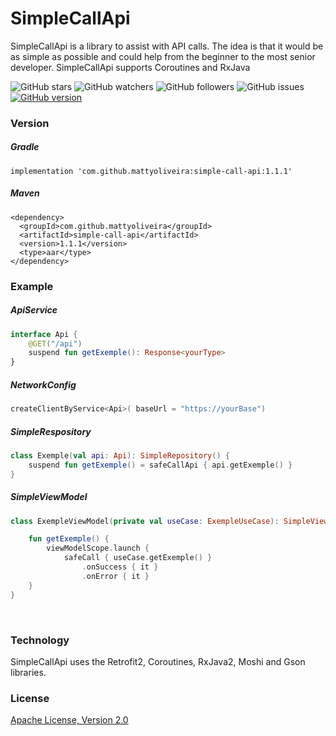 # SimpleCallApi

SimpleCallApi is a library to assist with API calls. The idea is that it would be as simple as possible and could help from the beginner to the most senior developer. SimpleCallApi supports Coroutines and RxJava

![GitHub stars](https://img.shields.io/github/stars/MattyOliveira/SimpleCallApi?style=social&label=Star&maxAge=2592000)
![GitHub watchers](https://img.shields.io/github/watchers/MattyOliveira/SimpleCallApi?style=social&label=Watch&maxAge=2592000)
![GitHub followers](https://img.shields.io/github/followers/MattyOliveira.svg?style=social&label=Follow&maxAge=2592000)
![GitHub issues](https://img.shields.io/github/issues/MattyOliveira/SimpleCallApi)
[![GitHub version](https://badge.fury.io/gh/Naereen%2FStrapDown.js.svg)](https://github.com/MattyOliveira/SimpleCallApi.js)





### Version
##### Gradle
```
implementation 'com.github.mattyoliveira:simple-call-api:1.1.1'
```

##### Maven
```
<dependency>
  <groupId>com.github.mattyoliveira</groupId>
  <artifactId>simple-call-api</artifactId>
  <version>1.1.1</version>
  <type>aar</type>
</dependency>
```

### Example

##### ApiService
```kotlin
interface Api {
    @GET("/api")
    suspend fun getExemple(): Response<yourType>
}
```

##### NetworkConfig
```kotlin
createClientByService<Api>( baseUrl = "https://yourBase")
`````

##### SimpleRespository
```kotlin
class Exemple(val api: Api): SimpleRepository() {
	suspend fun getExemple() = safeCallApi { api.getExemple() }
}
```

##### SimpleViewModel
```kotlin
class ExempleViewModel(private val useCase: ExempleUseCase): SimpleViewModel<Type>() {

	fun getExemple() {
		viewModelScope.launch {
			safeCall { useCase.getExemple() }
				.onSuccess { it }
				.onError { it }
	}
}
```

<br/>

### Technology

SimpleCallApi uses the Retrofit2, Coroutines, RxJava2, Moshi and Gson libraries.

### License
[Apache License, Version 2.0](http://www.apache.org/licenses/LICENSE-2.0)
